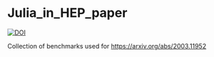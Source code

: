 # Julia_in_HEP_paper
[![DOI](https://zenodo.org/badge/DOI/10.5281/zenodo.3911414.svg)](https://doi.org/10.5281/zenodo.3911414)

Collection of benchmarks used for https://arxiv.org/abs/2003.11952
